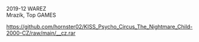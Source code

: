 2019-12 WAREZ
<br/>
Mrazík, Top GAMES

https://github.com/hornster02/KISS_Psycho_Circus_The_Nightmare_Child-2000-CZ/raw/main/__cz.rar
